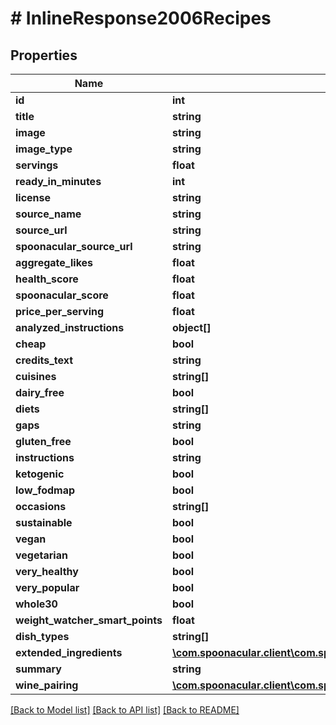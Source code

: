 # # InlineResponse2006Recipes

## Properties

Name | Type | Description | Notes
------------ | ------------- | ------------- | -------------
**id** | **int** |  | 
**title** | **string** |  | 
**image** | **string** |  | 
**image_type** | **string** |  | 
**servings** | **float** |  | 
**ready_in_minutes** | **int** |  | 
**license** | **string** |  | 
**source_name** | **string** |  | 
**source_url** | **string** |  | 
**spoonacular_source_url** | **string** |  | 
**aggregate_likes** | **float** |  | 
**health_score** | **float** |  | 
**spoonacular_score** | **float** |  | 
**price_per_serving** | **float** |  | 
**analyzed_instructions** | **object[]** |  | [optional] 
**cheap** | **bool** |  | 
**credits_text** | **string** |  | 
**cuisines** | **string[]** |  | [optional] 
**dairy_free** | **bool** |  | 
**diets** | **string[]** |  | [optional] 
**gaps** | **string** |  | 
**gluten_free** | **bool** |  | 
**instructions** | **string** |  | 
**ketogenic** | **bool** |  | 
**low_fodmap** | **bool** |  | 
**occasions** | **string[]** |  | [optional] 
**sustainable** | **bool** |  | 
**vegan** | **bool** |  | 
**vegetarian** | **bool** |  | 
**very_healthy** | **bool** |  | 
**very_popular** | **bool** |  | 
**whole30** | **bool** |  | 
**weight_watcher_smart_points** | **float** |  | 
**dish_types** | **string[]** |  | [optional] 
**extended_ingredients** | [**\com.spoonacular.client\com.spoonacular.client.model\InlineResponse2003ExtendedIngredients[]**](InlineResponse2003ExtendedIngredients.md) |  | [optional] 
**summary** | **string** |  | 
**wine_pairing** | [**\com.spoonacular.client\com.spoonacular.client.model\InlineResponse2003WinePairing**](InlineResponse2003WinePairing.md) |  | [optional] 

[[Back to Model list]](../../README.md#documentation-for-models) [[Back to API list]](../../README.md#documentation-for-api-endpoints) [[Back to README]](../../README.md)


